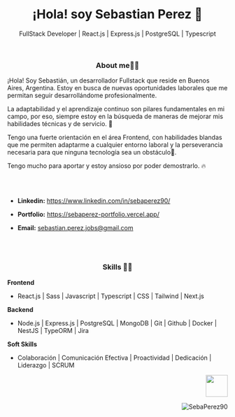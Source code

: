 <h1 align="center">¡Hola! soy Sebastian Perez 👋</h1> 

<p align="center">FullStack Developer | React.js | Express.js | PostgreSQL | Typescript<p>

<br>

<h3 align="center">About me🧑‍💻</h3> 

¡Hola! Soy Sebastián, un desarrollador Fullstack que reside en Buenos Aires, Argentina. Estoy en busca de nuevas oportunidades laborales que me permitan seguir desarrollándome profesionalmente.

La adaptabilidad y el aprendizaje continuo son pilares fundamentales en mi campo, por eso, siempre estoy en la búsqueda de maneras de mejorar mis habilidades técnicas y de servicio. 🚀

Tengo una fuerte orientación en el área Frontend, con habilidades blandas que me permiten adaptarme a cualquier entorno laboral y la perseverancia necesaria para que ninguna tecnología sea un obstáculo💪.

 Tengo mucho para aportar y estoy ansioso por poder demostrarlo. 🔥

<br><br>

- **Linkedin:** https://www.linkedin.com/in/sebaperez90/
 
- **Portfolio:** https://sebaperez-portfolio.vercel.app/

- **Email:** sebastian.perez.jobs@gmail.com 


<br><br>

<h3 align="center">Skills 🧑‍💻</h3> 

**Frontend**
- React.js | Sass | Javascript | Typescript | CSS | Tailwind | Next.js

**Backend**
- Node.js | Express.js | PostgreSQL | MongoDB | Git | Github | Docker | NestJS | TypeORM | Jira

**Soft Skills**
- Colaboración | Comunicación Efectiva | Proactividad | Dedicación | Liderazgo | SCRUM



<p align="right"><a href="https://youtu.be/yURRmWtbTbo?t=13" target="_blank"><img src="https://user-images.githubusercontent.com/89199369/172076908-d8dc8d96-01cb-4c3f-8ccd-c57e7d4d3f2f.gif" height="auto" width="50"></a></p>
 
 <!--
<p align="center"><img align="center" src="http://github-readme-streak-stats.herokuapp.com?user=Madahva&theme=holi-theme&hide_border=true&ring=9D9CFF&currStreakNum=2A7AE4&sideNums=2A7AE4&fire=FF7903&dates=9D9CFF&currStreakLabel=5595E9&stroke=2A7AE4&sideLabels=5595E9&background=FFFFFF00" alt="madahva" /></p>

<p align="center">
 <img align="center" src="http://github-profile-summary-cards.vercel.app/api/cards/profile-details?username=madahva&theme=nord_dark" />
</p>
-->

<p align="right"> <img src="https://komarev.com/ghpvc/?username=SebaPerez90&label=Profile%20views&color=0e75b6&style=flat" alt="SebaPerez90" /> </p>

